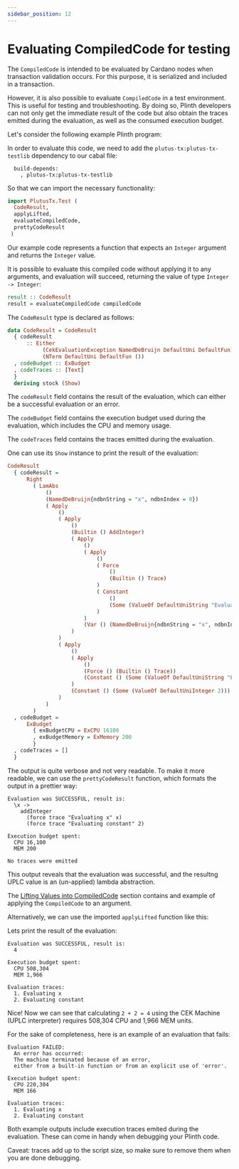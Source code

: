 ```yaml
---
sidebar_position: 12
---
```


# Evaluating CompiledCode for testing

The `CompiledCode` is intended to be evaluated by Cardano nodes when 
transaction validation occurs. For this purpose, it is serialized and included in a transaction.

However, it is also possible to evaluate `CompiledCode` in a test environment. 
This is useful for testing and troubleshooting. By doing so, Plinth developers can
not only get the immediate result of the code but also obtain the traces emitted 
during the evaluation, as well as the consumed execution budget.

Let's consider the following example Plinth program:
<LiteralInclude 
  file="Example/Evaluation/Main.hs" 
  language="haskell" 
  title="Example Plinth code" 
  start="-- BEGIN Plinth" 
  end="-- END Plinth" />

In order to evaluate this code, we need to add the `plutus-tx:plutus-tx-testlib` 
dependency to our cabal file:
```cabal
  build-depends:
    , plutus-tx:plutus-tx-testlib
```

So that we can import the necessary functionality:

```haskell
import PlutusTx.Test (
  CodeResult,
  applyLifted,
  evaluateCompiledCode,
  prettyCodeResult
 )
```

Our example code represents a function that expects an `Integer` argument
and returns the `Integer` value. 

It is possible to evaluate this compiled code without applying it to any arguments, 
and evaluation will succeed, returning the value of type `Integer -> Integer`:

```haskell
result :: CodeResult
result = evaluateCompiledCode compiledCode
```

The `CodeResult` type is declared as follows:

```haskell
data CodeResult = CodeResult
  { codeResult
      :: Either
           (CekEvaluationException NamedDeBruijn DefaultUni DefaultFun)
           (NTerm DefaultUni DefaultFun ())
  , codeBudget :: ExBudget
  , codeTraces :: [Text]
  }
  deriving stock (Show)
```

The `codeResult` field contains the result of the evaluation, which can either be a successful evaluation or an error.

The `codeBudget` field contains the execution budget used during the evaluation,
which includes the CPU and memory usage.

The `codeTraces` field contains the traces emitted during the evaluation.

One can use its `Show` instance to print the result of the evaluation:
```haskell
CodeResult
  { codeResult =
      Right
        ( LamAbs
            ()
            (NamedDeBruijn{ndbnString = "x", ndbnIndex = 0})
            ( Apply
                ()
                ( Apply
                    ()
                    (Builtin () AddInteger)
                    ( Apply
                        ()
                        ( Apply
                            ()
                            ( Force
                                ()
                                (Builtin () Trace)
                            )
                            ( Constant
                                ()
                                (Some (ValueOf DefaultUniString "Evaluating x"))
                            )
                        )
                        (Var () (NamedDeBruijn{ndbnString = "x", ndbnIndex = 1}))
                    )
                )
                ( Apply
                    ()
                    ( Apply
                        ()
                        (Force () (Builtin () Trace))
                        (Constant () (Some (ValueOf DefaultUniString "Evaluating constant")))
                    )
                    (Constant () (Some (ValueOf DefaultUniInteger 2)))
                )
            )
        )
  , codeBudget =
      ExBudget
        { exBudgetCPU = ExCPU 16100
        , exBudgetMemory = ExMemory 200
        }
  , codeTraces = []
  }
```

The output is quite verbose and not very readable.
To make it more readable, we can use the `prettyCodeResult` function, 
which formats the output in a prettier way:

```
Evaluation was SUCCESSFUL, result is:
  \x ->
    addInteger
      (force trace "Evaluating x" x)
      (force trace "Evaluating constant" 2)

Execution budget spent:
  CPU 16,100
  MEM 200

No traces were emitted
```

This output reveals that the evaluation was successful, and the resultng UPLC 
value is an (un-applied) lambda abstraction. 

The [Lifting Values into CompiledCode](./lifting.md) section contains and example 
of applying the `CompiledCode` to an argument.

Alternatively, we can use the imported `applyLifted` function like this:

<LiteralInclude 
  file="Example/Evaluation/Main.hs" 
  language="haskell" 
  title="How to apply compiled function to a lifted argument" 
  start="-- BEGIN AppliedResult" 
  end="-- END AppliedResult" />

Lets print the result of the evaluation:

<LiteralInclude 
  file="Example/Evaluation/Main.hs" 
  language="haskell" 
  title="Pretty-printng the result" 
  start="-- BEGIN main" 
  end="-- END main" />

```
Evaluation was SUCCESSFUL, result is:
  4

Execution budget spent:
  CPU 508,304
  MEM 1,966

Evaluation traces:
  1. Evaluating x
  2. Evaluating constant
```

Nice! Now we can see that calculating `2 + 2 = 4` using the CEK Machine (UPLC interpreter)
requires 508,304 CPU and 1,966 MEM units.

For the sake of completeness, here is an example of an evaluation that fails:

```
Evaluation FAILED:
  An error has occurred:
  The machine terminated because of an error,  
  either from a built-in function or from an explicit use of 'error'.

Execution budget spent:
  CPU 220,304
  MEM 166

Evaluation traces:
  1. Evaluating x
  2. Evaluating constant
```

Both example outputs include execution traces emited during the evaluation.
These can come in handy when debugging your Plinth code.

Caveat: traces add up to the script size, so make sure to remove them 
when you are done debugging. 
